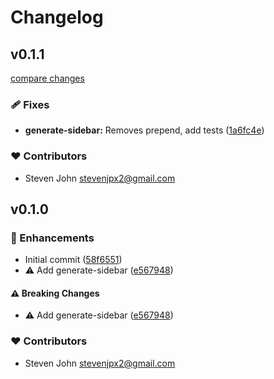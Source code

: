 # Changelog


## v0.1.1

[compare changes](https://github.com/StevenJPx2/vitepress-extras/compare/v0.1.0...v0.1.1)

### 🩹 Fixes

- **generate-sidebar:** Removes prepend, add tests ([1a6fc4e](https://github.com/StevenJPx2/vitepress-extras/commit/1a6fc4e))

### ❤️ Contributors

- Steven John <stevenjpx2@gmail.com>

## v0.1.0


### 🚀 Enhancements

- Initial commit ([58f6551](https://github.com/StevenJPx2/vitepress-extras/commit/58f6551))
- ⚠️  Add generate-sidebar ([e567948](https://github.com/StevenJPx2/vitepress-extras/commit/e567948))

#### ⚠️ Breaking Changes

- ⚠️  Add generate-sidebar ([e567948](https://github.com/StevenJPx2/vitepress-extras/commit/e567948))

### ❤️ Contributors

- Steven John <stevenjpx2@gmail.com>

